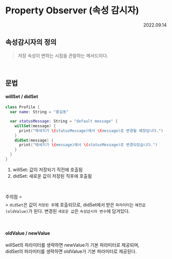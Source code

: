 # Property Observer (속성 감시자)

<div align="right">2022.09.14</div>

## 속성감시자의 정의

> 저장 속성이 변하는 시점을 관찰하는 메서드이다.

<br/>

## 문법

#### willSet / didSet

```Swift
class Profile {
  var name: String = "홍길동"

  var statusMessage: String = "default message" {
    willSet(message) {
      print("메세지가 \(statusMessage)에서 \(message)로 변경될 예정입니다.")
    }
    didSet(message) {
      print("메세지가 \(message)에서 \(statusMessage)로 변경되었습니다.")
    }
  }
}
```

1. willSet: 값이 저장되기 직전에 호출됨
2. didSet: 새로운 값이 저장된 직후에 호출됨

<br/>

주의점 ⭐️
<br/> > `didSet`은 값이 `저장된 후`에 호출되므로, didSet에서 받은 `파라미터`는 `예전값(oldValue)`가 된다. 변경된 `새로운 값`은 `속성감시자 변수`에 담겨있다.

<br/>

#### oldValue / newValue

willSet의 파라미터를 생략하면 newValue가 기본 파라미터로 제공되며,
<br/>
didSet의 파라미터를 생략하면 oldValue가 기본 파라미터로 제공된다.

